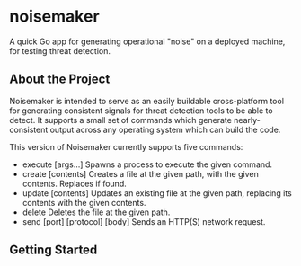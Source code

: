 # noisemaker
A quick Go app for generating operational "noise" on a deployed machine, for testing threat detection.

## About the Project

Noisemaker is intended to serve as an easily buildable cross-platform tool for generating consistent signals for threat detection tools to be able to detect. It supports a small set of commands which generate nearly-consistent output across any operating system which can build the code.

This version of Noisemaker currently supports five commands:

- execute <command> [args...]                   Spawns a process to execute the given command.
- create <path> [contents]                      Creates a file at the given path, with the given contents. Replaces if found.
- update <path> [contents]                      Updates an existing file at the given path, replacing its contents with the given contents.
- delete <path>                                 Deletes the file at the given path.
- send <method> <addr> [port] [protocol] [body] Sends an HTTP(S) network request.

## Getting Started

